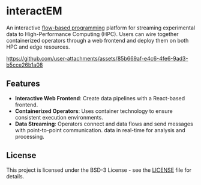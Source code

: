 # interactEM

An interactive [flow-based programming](https://en.wikipedia.org/wiki/Flow-based_programming) platform for streaming experimental data to High-Performance Computing (HPC). Users can wire together containerized operators through a web frontend and deploy them on both HPC and edge resources.

https://github.com/user-attachments/assets/85b669af-e4c6-4fe6-9ad3-b5cce26b1a08

## Features

- **Interactive Web Frontend**: Create data pipelines with a React-based frontend.
- **Containerized Operators**: Uses container technology to ensure consistent execution environments.
- **Data Streaming**: Operators connect and data flows and send messages with point-to-point communication. data in real-time for analysis and processing.


## License

This project is licensed under the BSD-3 License - see the [LICENSE](LICENSE) file for details.

